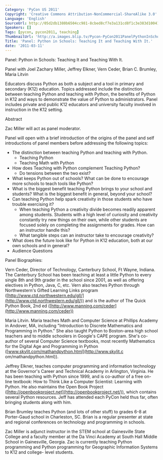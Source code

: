 ```yaml
---
Category: 'PyCon US 2011'
Copyright: 'Creative Commons Attribution-NonCommercial-ShareAlike 3.0'
Language: 'English'
SourceUrl: http://05d2db1380b6504cc981-8cbed8cf7e3a131cd8f1c3e383d10041.r93.cf2.rackcdn.com/pycon-us-2011/437_panel-python-in-schools-teaching-it-and-teaching-with-it.mp4
Speakers: []
Tags: [pycon, pycon2011, teaching]
ThumbnailUrl: 'http://a.images.blip.tv/Pycon-PyCon2011PanelPythonInSchoolsTeachingItAndTeachingWith796.png'
Title: 'Panel: Python in Schools: Teaching It and Teaching With It.'
date: '2011-03-11'
---
```

Panel: Python in Schools: Teaching It and Teaching With It.

Panel with Joel Zachary Miller, Jeffrey Elkner, Vern Ceder, Brian C. Brumley,
Maria Litvin

Educators discuss Python as both a subject and a tool in primary and secondary
(K12) education. Topics addressed include the distinction between teaching
Python and teaching with Python, the benefits of Python in K12 and ways to
demonstrate the value of Python to administrators. Panel includes private and
public K12 educators and university faculty involved in instruction in the K12
setting.

Abstract

Zac Miller will act as panel moderator.

Panel will open with a brief introduction of the origins of the panel and self
introductions of panel members before addressing the following topics:

  * The distinction between teaching Python and teaching with Python. 
    * Teaching Python 
    * Teaching Math with Python 
  * How does Teaching with Python complement Teaching Python? 
    * Do tensions between the two exist? 
  * What keeps Python out of schools? What can be done to encourage more schools to teach tools like Python? 
  * What is the biggest benefit teaching Python brings to your school and students? What is the biggest benefit in general, beyond your school? 
  * Can teaching Python help spark creativity in those students who have trouble exercising it? 
    * When teaching Python a creativity divide becomes readily apparent among students. Students with a high level of curiosity and creativity constantly try new things on their own, while other students are focused solely on completing the assignments for grades. How can an instructor handle this? 
    * What tangible steps can an instructor take to encourage creativity? 
  * What does the future look like for Python in K12 education, both at our own schools and in general? 
  * Audience Questions 

Panel Biographies:

Vern Ceder, Director of Technology, Canterbury School, Ft Wayne, Indiana. The
Canterbury School has been teaching at least a little Python to every single
8th and 9th grader in the school since 2001, as well as offering electives in
Python, Java, C, etc. Vern also teaches Python through Northwestern's Gifted
Learning Links program
([http://www.ctd.northwestern.edu/gll/](http://www.ctd.northwestern.edu/gll/))
and is the author of The Quick Python Book, 2nd ed
([http://www.manning.com/ceder](http://www.manning.com/ceder))

Maria Litvin. Maria teaches Math and Computer Science at Phillips Academy in
Andover, MA, including "Introduction to Discrete Mathematics and Programming
in Python." She also taught Python to Boston-area high school teachers and to
middle schoolers in Google's CAPE program. She's co-author of several Computer
Science textbooks, most recently Mathematics for the Digital Age and
Programming in Python ([www.skylit.com/mathandpython.html](http://www.skylit.c
om/mathandpython.html)).

Jeffrey Elkner, teaches computer programming and information technology at the
Governor's Career and Technical Academy in Arlington, Virginia. He has been
teaching with Python since 1999, and is co-author of a free on-line textbook:
How to Think Like a Computer Scientist: Learning with Python. He also
maintains the Open Book Project
([http://openbookproject.net](http://openbookproject.net/)), which contains
several Python resources. Jeff has attended each PyCon held thus far, often
bringing students along with him.

Brian Brumley teaches Python (and lots of other stuff) to grades 6-8 at
Porter-Gaud school in Charleston, SC. Brian is a regular presenter at state
and regional conferences on technology and programming in schools.

Zac Miller is adjunct instructor in the STEM school at Gainesville State
College and a faculty member at the Da Vinci Academy at South Hall Middle
School in Gainesville, Georgia. Zac is currently teaching Python programming
and Python programming for Geographic Information Systems to K12 and college-
level students.
